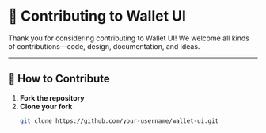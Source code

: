 # 🤝 Contributing to Wallet UI

Thank you for considering contributing to Wallet UI! We welcome all kinds of contributions—code, design, documentation, and ideas.

---

## 🧪 How to Contribute

1. **Fork the repository**
2. **Clone your fork**
   ```bash
   git clone https://github.com/your-username/wallet-ui.git
